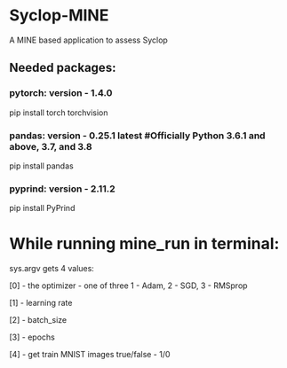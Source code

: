 # Syclop-MINE
A MINE based application to assess Syclop 

## Needed packages:

### pytorch: version - 1.4.0 

pip install torch torchvision

### pandas: version - 0.25.1 latest #Officially Python 3.6.1 and above, 3.7, and 3.8

pip install pandas

### pyprind: version - 2.11.2

pip install PyPrind

# While running mine_run in terminal: 
sys.argv gets 4 values:

[0] - the optimizer - one of three 1 - Adam, 2 - SGD, 3 - RMSprop

[1] - learning rate

[2] - batch_size

[3] - epochs

[4] - get train MNIST images true/false - 1/0




